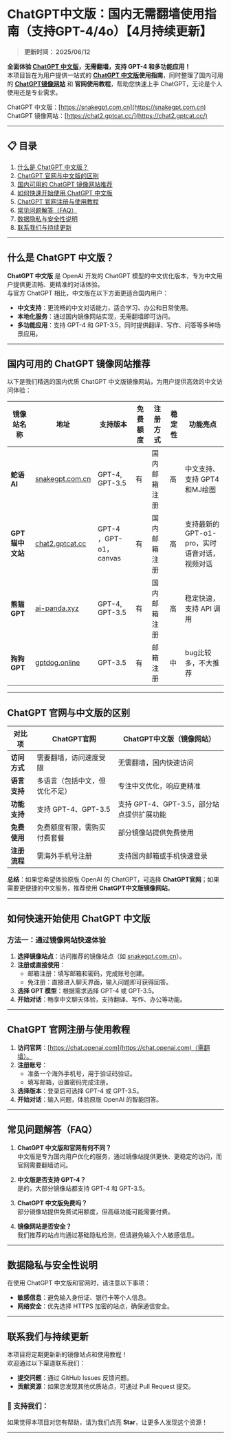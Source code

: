 # ChatGPT中文版：国内无需翻墙使用指南（支持GPT-4/4o）【4月持续更新】

> **更新时间： 2025/06/12**     

**全面体验 [ChatGPT 中文版](https://snakegpt.com.cn)，无需翻墙，支持 GPT-4 和多功能应用！**  
本项目旨在为用户提供一站式的 **[ChatGPT 中文版](https://snakegpt.com.cn)使用指南**，同时整理了国内可用的 **[ChatGPT镜像网站](https://snakegpt.com.cn)** 和 **官网使用教程**，帮助您快速上手 ChatGPT，无论是个人使用还是专业需求。

ChatGPT 中文版：[https://snakegpt.com.cn](https://snakegpt.com.cn)   
ChatGPT 镜像网站：[https://chat2.gptcat.cc/](https://chat2.gptcat.cc/)

---

## 📋 目录
1. [什么是 ChatGPT 中文版？](#什么是-chatgpt-中文版)
2. [ChatGPT 官网与中文版的区别](#chatgpt-官网与中文版的区别)
3. [国内可用的 ChatGPT 镜像网站推荐](#国内可用的-chatgpt-镜像网站推荐)
4. [如何快速开始使用 ChatGPT 中文版](#如何快速开始使用-chatgpt-中文版)
5. [ChatGPT 官网注册与使用教程](#chatgpt-官网注册与使用教程)
5. [常见问题解答（FAQ）](#常见问题解答faq)
7. [数据隐私与安全性说明](#数据隐私与安全性说明)
8. [联系我们与持续更新](#联系我们与持续更新)

---

## 什么是 ChatGPT 中文版？

**ChatGPT 中文版** 是 OpenAI 开发的 ChatGPT 模型的中文优化版本，专为中文用户提供更流畅、更精准的对话体验。  
与官方 ChatGPT 相比，中文版在以下方面更适合国内用户：

- **中文支持**：更流畅的中文对话能力，适合学习、办公和日常使用。
- **本地化服务**：通过国内镜像网站实现，无需翻墙即可访问。
- **多功能应用**：支持 GPT-4 和 GPT-3.5，同时提供翻译、写作、问答等多种场景应用。
---

## 国内可用的 ChatGPT 镜像网站推荐

以下是我们精选的国内优质 ChatGPT 中文版镜像网站，为用户提供高效的中文访问体验：   

| 镜像站名称           | 地址                      | 支持版本       | 免费额度   | 注册方式       | 稳定性 | 功能亮点 |
|----------------------|---------------------------|---------------|-----------|---------------|-------|---------|
| **蛇语 AI**         | [snakegpt.com.cn](https://snakegpt.com.cn) | GPT-4, GPT-3.5 | 有 | 国内邮箱注册 | 高     | 中文支持、支持 GPT4 和MJ绘图 |
| **GPT 猫中文站**     | [chat2.gptcat.cc](https://chat2.gptcat.cc)      | GPT-4 ，GPT-o1，canvas       | 有 | 国内邮箱注册     | 高     | 支持最新的GPT-o1-pro，实时语音对话，视频对话|
| **熊猫 GPT**         | [ai-panda.xyz](https://gptpanda.net/login?invite_code=34137c47) | GPT-4, GPT-3.5 | 有 | 国内邮箱注册 | 高     | 稳定快速，支持 API 调用 |
| **狗狗 GPT**         | [gptdog.online](https://gptdog.online) | GPT-3.5      | 有 | 邮箱注册     | 中     | bug比较多，不大推荐 |

---

## ChatGPT 官网与中文版的区别

| **对比项**       | **ChatGPT官网**              | **ChatGPT中文版（镜像网站）**  |
|------------------|-----------------------------|---------------------------------|
| **访问方式**     | 需要翻墙，访问速度受限         | 无需翻墙，国内快速访问          |
| **语言支持**     | 多语言（包括中文，但优化不足） | 专注中文优化，响应更精准        |
| **功能支持**     | 支持 GPT-4、GPT-3.5          | 支持 GPT-4、GPT-3.5，部分站点提供扩展功能 |
| **免费使用**     | 免费额度有限，需购买付费套餐   | 部分镜像站提供免费使用          |
| **注册流程**     | 需海外手机号注册              | 支持国内邮箱或手机快速登录              |

**总结**：如果您希望体验原版 OpenAI 的 ChatGPT，可选择 **ChatGPT官网**；如果需要更便捷的中文服务，推荐使用 **ChatGPT中文版镜像网站**。


---

## 如何快速开始使用 ChatGPT 中文版

### **方法一：通过镜像网站快速体验**
1. **选择镜像站点**：访问推荐的镜像站点（如 [snakegpt.com.cn](https://snakegpt.com.cn)）。
2. **注册或直接使用**：
   - 邮箱注册：填写邮箱和密码，完成账号创建。
   - 免注册：直接进入聊天界面，输入问题即可获得回答。
3. **选择 GPT 模型**：根据需求选择 GPT-4 或 GPT-3.5。
4. **开始对话**：畅享中文聊天体验，支持翻译、写作、办公等功能。

---

## ChatGPT 官网注册与使用教程

1. **访问官网**：[https://chat.openai.com](https://chat.openai.com)（需翻墙）。
2. **注册账号**：
   - 准备一个海外手机号，用于验证码验证。
   - 填写邮箱，设置密码完成注册。
3. **选择版本**：登录后可选择 GPT-4 或 GPT-3.5。
4. **开始对话**：输入问题，体验原版 OpenAI 的智能回答。

---

## 常见问题解答（FAQ）

1. **ChatGPT 中文版和官网有何不同？**  
   中文版是专为国内用户优化的服务，通过镜像站提供更快、更稳定的访问，而官网需要翻墙访问。

2. **中文版是否支持 GPT-4？**  
   是的，大部分镜像站都支持 GPT-4 和 GPT-3.5。

3. **ChatGPT 中文版免费吗？**  
   部分镜像站提供免费试用额度，但高级功能可能需要付费。

4. **镜像网站是否安全？**  
   我们推荐的站点均通过基础隐私检测，但请避免输入个人敏感信息。

---

## 数据隐私与安全性说明

在使用 ChatGPT 中文版和官网时，请注意以下事项：
- **敏感信息**：避免输入身份证、银行卡等个人信息。
- **网络安全**：优先选择 HTTPS 加密的站点，确保通信安全。

---

## 联系我们与持续更新

本项目将定期更新新的镜像站点和使用教程！  
欢迎通过以下渠道联系我们：
- **提交问题**：通过 GitHub Issues 反馈问题。
- **贡献资源**：如果您发现其他优质站点，可通过 Pull Request 提交。

### 🌟 支持我们：
如果觉得本项目对您有帮助，请为我们点亮 **Star**，让更多人发现这个资源！

---
                                                                                                                                   
                                                                                 
                                                                                                             